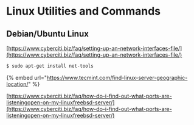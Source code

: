 # Linux Utilities and Commands

## Debian/Ubuntu Linux 

[https://www.cyberciti.biz/faq/setting-up-an-network-interfaces-file/](https://www.cyberciti.biz/faq/setting-up-an-network-interfaces-file/)

```bash
$ sudo apt-get install net-tools
```



{% embed url="https://www.tecmint.com/find-linux-server-geographic-location/" %}



[https://www.cyberciti.biz/faq/how-do-i-find-out-what-ports-are-listeningopen-on-my-linuxfreebsd-server/](https://www.cyberciti.biz/faq/how-do-i-find-out-what-ports-are-listeningopen-on-my-linuxfreebsd-server/)



